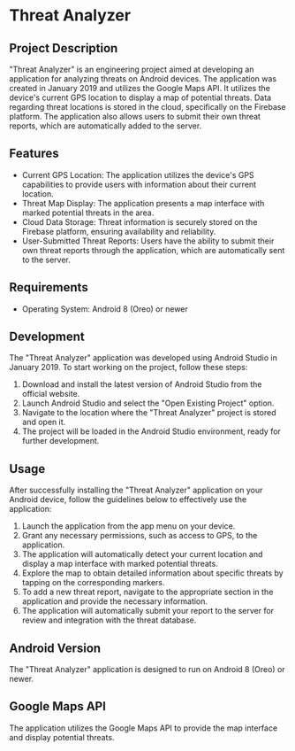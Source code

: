 
# Threat Analyzer
## Project Description
"Threat Analyzer" is an engineering project aimed at developing an application for analyzing threats on Android devices. The application was created in January 2019 and utilizes the Google Maps API. It utilizes the device's current GPS location to display a map of potential threats. Data regarding threat locations is stored in the cloud, specifically on the Firebase platform. The application also allows users to submit their own threat reports, which are automatically added to the server.

## Features
* Current GPS Location: The application utilizes the device's GPS capabilities to provide users with information about their current location.
* Threat Map Display: The application presents a map interface with marked potential threats in the area.
* Cloud Data Storage: Threat information is securely stored on the Firebase platform, ensuring availability and reliability.
* User-Submitted Threat Reports: Users have the ability to submit their own threat reports through the application, which are automatically sent to the server.

## Requirements
* Operating System: Android 8 (Oreo) or newer

## Development
The "Threat Analyzer" application was developed using Android Studio in January 2019. To start working on the project, follow these steps:

1. Download and install the latest version of Android Studio from the official website.
2. Launch Android Studio and select the "Open Existing Project" option.
3. Navigate to the location where the "Threat Analyzer" project is stored and open it.
4. The project will be loaded in the Android Studio environment, ready for further development.

## Usage
After successfully installing the "Threat Analyzer" application on your Android device, follow the guidelines below to effectively use the application:

1. Launch the application from the app menu on your device.
2. Grant any necessary permissions, such as access to GPS, to the application.
3. The application will automatically detect your current location and display a map interface with marked potential threats.
4. Explore the map to obtain detailed information about specific threats by tapping on the corresponding markers.
5. To add a new threat report, navigate to the appropriate section in the application and provide the necessary information.
6. The application will automatically submit your report to the server for review and integration with the threat database.

## Android Version
The "Threat Analyzer" application is designed to run on Android 8 (Oreo) or newer.

## Google Maps API
The application utilizes the Google Maps API to provide the map interface and display potential threats.
